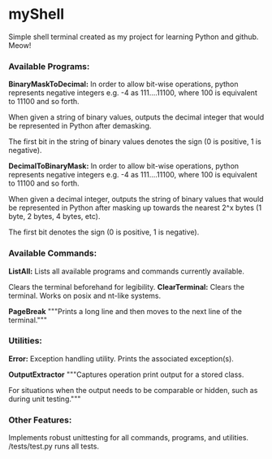 # myShell
Simple shell terminal created as my project for learning Python and github. Meow!

### Available Programs:
**BinaryMaskToDecimal:**
In order to allow bit-wise operations, python represents negative integers e.g. -4 as 111....11100, where 100 is equivalent to 11100 and so forth.
    
When given a string of binary values, outputs the decimal integer that would be represented in Python after demasking.
    
The first bit in the string of binary values denotes the sign (0 is positive, 1 is negative).

**DecimalToBinaryMask:**
In order to allow bit-wise operations, python represents negative integers e.g. -4 as 111....11100, where 100 is equivalent to 11100 and so forth.
    
When given a decimal integer, outputs the string of binary values that would be represented in Python after masking up towards the nearest 2^x bytes (1 byte, 2 bytes, 4 bytes, etc).
    
The first bit denotes the sign (0 is positive, 1 is negative).

### Available Commands:
**ListAll:**
Lists all available programs and commands currently available.

Clears the terminal beforehand for legibility.
**ClearTerminal:**
Clears the terminal. Works on posix and nt-like systems.

**PageBreak**
"""Prints a long line and then moves to the next line of the terminal."""

### Utilities:
**Error:**
Exception handling utility. Prints the associated exception(s).

**OutputExtractor**
"""Captures operation print output for a stored class.
    
For situations when the output needs to be comparable or hidden, such as during unit testing."""

### Other Features:
Implements robust unittesting for all commands, programs, and utilities. /tests/test.py runs all tests.